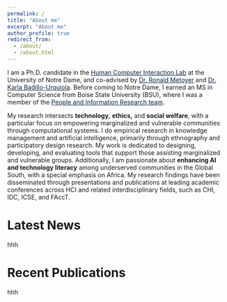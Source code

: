 ```yaml
---
permalink: /
title: "About me"
excerpt: "About me"
author_profile: true
redirect_from:
  - /about/
  - /about.html
---
```


I am a Ph.D. candidate in the <a href="https://hci.nd.edu/" style="color: #0C2340; text-decoration:underline" target="_blank">Human Computer Interaction Lab</a> at the University of Notre Dame, and co-advised by <a href="https://engineering.nd.edu/faculty/ronald-metoyer/" style="color: #0C2340; text-decoration:underline" target="_blank">Dr. Ronald Metoyer</a> and
<a href="https://engineering.nd.edu/faculty/karla-badillo-urquiola/" style="color: #0C2340; text-decoration:underline" target="_blank">Dr. Karla Badillo-Urquiola</a>. Before coming to Notre Dame, I earned an MS in Computer Science from Boise State University (BSU), where I was a member of the <a href="https://piret.info/" style="color: #0C2340; text-decoration:underline" target="_blank"> People and Information Research team</a>.

My research intersects **technology,** **ethics,** and **social welfare**, with a particular focus on empowering marginalized and vulnerable communities through computational systems. I do empirical research in knowledge management and artificial intelligence, primarily through ethnography and participatory design research. My work is dedicated to designing, developing, and evaluating tools that support those assisting marginalized and vulnerable groups. Additionally, I am passionate about **enhancing AI and technology literacy** among underserved communities in the Global South, with a special emphasis on Africa. My research findings have been disseminated through presentations and publications at leading academic conferences across HCI and related interdisciplinary fields, such as CHI, IDC, ICSE, and FAccT.


Latest News
======
hhh

Recent Publications
======
hhh
